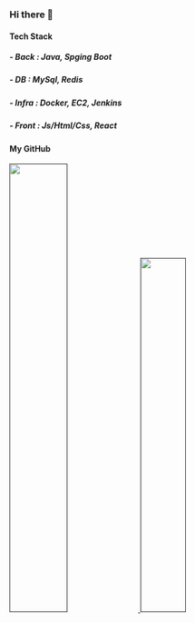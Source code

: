 ### Hi there 👋


#### Tech Stack

##### - Back : Java, Spging Boot
##### - DB : MySql, Redis
##### - Infra : Docker, EC2, Jenkins
##### - Front : Js/Html/Css, React

#### My GitHub
<a href="">
  <img src="https://github-readme-stats.vercel.app/api?username=jjungsk&show_icons=true&theme=dracula" width="45%" />
</a>
<a href="">
  <img src="https://github-readme-stats.vercel.app/api/top-langs/?username=jjungsk&layout=compact&show_icons=true&theme=dracula" width="40%" />
</a>

<!--
**jjungsk/jjungsk** is a ✨ _special_ ✨ repository because its `README.md` (this file) appears on your GitHub profile.

Here are some ideas to get you started:

- 🔭 I’m currently working on ...
- 🌱 I’m currently learning ...
- 👯 I’m looking to collaborate on ...
- 🤔 I’m looking for help with ...
- 💬 Ask me about ...
- 📫 How to reach me: ...
- 😄 Pronouns: ...
- ⚡ Fun fact: ...
-->
